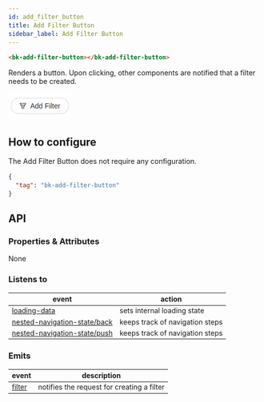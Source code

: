 ```yaml
---
id: add_filter_button
title: Add Filter Button
sidebar_label: Add Filter Button
---
```

<!--
WARNING:
This file is automatically generated. Please edit the 'README' file of the corresponding component and run `yarn copy:docs`
-->

[img-bk-add-filter-button]: img/bk-add-filter-button.png
[loading-data]: ../70_events.md#loading-data
[nested-navigation-state/back]: ../70_events.md#nested-navigation-state---back
[nested-navigation-state/push]: ../70_events.md#nested-navigation-state---push
[filter]: ../70_events.md#filter




```html
<bk-add-filter-button></bk-add-filter-button>
```

Renders a button. Upon clicking, other components are notified that a filter needs to be created.

![add-filter-img][img-bk-add-filter-button]

<!-- TODO Add link to CRUD flow for filtering data -->

## How to configure

The Add Filter Button does not require any configuration.


```json
{
  "tag": "bk-add-filter-button"
}
```

## API

### Properties & Attributes

None

### Listens to

| event | action |
|-------|--------|
|[loading-data][loading-data]|sets internal loading state|
|[nested-navigation-state/back][nested-navigation-state/back]|keeps track of navigation steps|
|[nested-navigation-state/push][nested-navigation-state/push]|keeps track of navigation steps|

### Emits

| event | description |
|-------|-------------|
|[filter][filter]|notifies the request for creating a filter|
